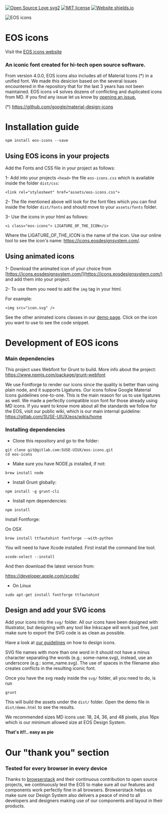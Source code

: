 [![Open Source Love svg2](https://badges.frapsoft.com/os/v2/open-source.svg?v=103)](https://github.com/ellerbrock/open-source-badges/)
[![MIT license](http://img.shields.io/badge/license-MIT-brightgreen.svg)](https://choosealicense.com/licenses/mit/)
[![Website shields.io](https://img.shields.io/website-up-down-green-red/http/shields.io.svg)](https://icons.eosdesignsystem.com)

![EOS icons](https://res.cloudinary.com/eosdesignsystem/image/upload/v1587551678/npm/eos-icons/banner.png)

# EOS icons

Visit the [EOS icons website](https://icons.eosdesignsystem.com)

### An iconic font created for hi-tech open source software.

From version 4.0.0, EOS icons also includes all of Material Icons (\*) in a unified font.
We made this desicion based on the several issues encountered in the repository that for the last 3 years has not been maintained. EOS icons v4 solves dozens of conflicting and duplicated icons from MD. If you find any issue let us know by [opening an issue.](https://gitlab.com/SUSE-UIUX/eos-icons/issues/new?issue%5Bassignee_id%5D=&issue%5Bmilestone_id%5D=)

(\*) https://github.com/google/material-design-icons

# Installation guide

`npm install eos-icons --save`

## Using EOS icons in your projects

Add the Fonts and CSS file in your project as follows:

1- Add into your projects `<head>` the file `eos-icons.css` which is available inside the folder `dist/css`:

`<link rel="stylesheet" href="assets/eos-icons.css">`

2- The file mentioned above will look for the font files which you can find inside the folder `dist/fonts` and should move to your `assets/fonts` folder.

3- Use the icons in your html as follows:

```
<i class="eos-icons"> LIGATURE_OF_THE_ICON</i>
```

Where the LIGATURE_OF_THE_ICON is the name of the icon. Use our online tool to see the icon's name: https://icons.eosdesignsystem.com/.

## Using animated icons

1- Download the animated icon of your choice from [https://icons.eosdesignsystem.com/](https://icons.eosdesignsystem.com/) and add them into your project.

2- To use them you need to add the `img` tag in your html.

For example:

```
<img src="icon.svg" />
```

See the other animated icons classes in our [demo page](https://icons.eosdesignsystem.com/). Click on the icon you want to use to see the code snippet.

# Development of EOS icons

### Main dependencies

This project uses Webfont for Grunt to build. More info about the project: https://www.npmjs.com/package/grunt-webfont

We use Fontforge to render our icons since the quality is better than using plain node, and it supports Ligatures.
Our icons follow Google Material Icons guidelines one-to-one. This is the main reason for us to use ligatures as well. We made a perfectly compatible icon font for those already using MD icons.
If you want to know more about all the standards we follow for the EOS, visit our public wiki, which is our main internal guideline: https://gitlab.com/SUSE-UIUX/eos/wikis/home

### Installing dependencies

- Clone this repository and go to the folder:

```
git clone git@gitlab.com:SUSE-UIUX/eos-icons.git
cd eos-icons
```

- Make sure you have NODE.js installed, if not:

```
brew install node
```

- Install Grunt globally:

```
npm install -g grunt-cli
```

- Install npm dependencies:

```
npm install
```

Install Fontforge:

On OSX

```
brew install ttfautohint fontforge --with-python
```

You will need to have Xcode installed. First install the command line tool:

```
xcode-select --install
```

And then download the latest version from:

https://developer.apple.com/xcode/

- On Linux

```
sudo apt-get install fontforge ttfautohint
```

## Design and add your SVG icons

Add your icons into the `svg/` folder. All our icons have been designed with Illustrator, but designing with any tool like Inkscape will work just fine, just make sure to export the SVG code is as clean as possible.

Have a look at [our guidelines](https://gitlab.com/SUSE-UIUX/eos-icons/-/wikis/home#designing-new-icons-for-eos-icons) on how to design icons.

SVG file names with more than one word in it should not have a minus character separating the words (e.g.: some-name.svg), instead, use an underscore (e.g.: some_name.svg). The use of spaces in the filename also creates conflicts in the resulting iconic font.

Once you have the svg ready inside the `svg/` folder, all you need to do, is run

```
grunt
```

This will build the assets under the `dist/` folder. Open the demo file in `dist/demo.html` to see the results.

We recommended sizes MD icons use: 18, 24, 36, and 48 pixels, plus 16px which is our minimum allowed size at EOS Design System.

**That's it!!.. easy as pie**

# Our "thank you" section

### Tested for every browser in every device

Thanks to [browserstack](https://www.browserstack.com) and their continuous contribution to open source projects, we continuously test the EOS to make sure all our features and components work perfectly fine in all browsers.
Browserstack helps us make sure our Design System also delivers a peace of mind to all developers and designers making use of our components and layout in their products.
